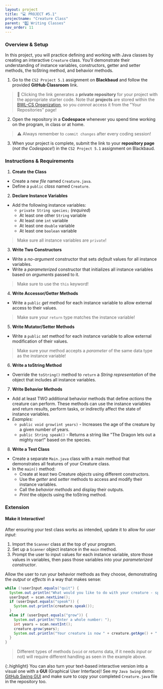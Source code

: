 ```yaml
---
layout: project
title: "💻 PROJECT #5.1"
projectname: "Creature Class"
parent: "5️⃣ Writing Classes"
nav_order: 11
---
```


### Overview & Setup

In this project, you will practice defining and working with Java classes by creating an interactive `Creature` class. You'll demonstrate their understanding of instance variables, constructors, getter and setter methods, the toString method, and behavior methods.

<div class="setup" markdown="block">

1. Go to the `CS2 Project 5.1` assignment on **Blackbaud** and follow the provided **GitHub Classroom** link.
  > 📁 Clicking the link generates a **private repository** for your project with the appropriate starter code. Note that **projects** are stored within the [BWL-CS Organization](https://github.com/BWL-CS), so you _cannot_ access it from the "Your Repositories" page!
2. Open the repository in a **Codespace** whenever you spend time working on the program, in class or at home. 
  > ⚠️ Always remember to `commit changes` after every coding session!
3. When your project is complete, submit the link to your **repository page** (*not the Codespace!*) in the `CS2 Project 5.1` assignment on Blackbaud.

</div>

### Instructions & Requirements

<div class="task" markdown="block">

1. **Create the Class**
  - Create a new _file_ named `Creature.java`.
  - Define a `public` _class_ named `Creature`.
2. **Declare Instance Variables**
  - Add the following instance variables:
    - `private String species;` (_required_)
    - At least one other `String` variable
    - At least one `int` variable 
    - At least one `double` variable
    - At least one `boolean` variable
  > Make sure all instance variables are `private`!
3. **Write Two Constructors**
  - Write a _no-argument_ constructor that sets _default_ values for all instance variables.
  - Write a _parameterized_ constructor that initializes all instance variables based on _arguments_ passed to it.
  > Make sure to use the `this` keyword!
4. **Write Accessor/Getter Methods**
  - Write a `public` _get_ method for each instance variable to allow external access to their values.
  > Make sure your `return` type matches the instance variable!
5. **Write Mutator/Setter Methods**
  - Write a `public` _set_ method for each instance variable to allow external modification of their values.
  > Make sure your method accepts a _parameter_ of the same data type as the instance variable!
6. **Write a toString Method**
  - Override the `toString()` method to `return` a _String representation_ of the object that includes all instance variables.
7. **Write Behavior Methods**
  - Add at least TWO additional behavior methods that define _actions_ the creature can perform. These methods can use the instance variables and return results, perform tasks, or indirectly affect the state of instance variables.
  - _Examples:_
    - `public void grow(int years)` - Increases the age of the creature by a given number of years.
    - `public String speak()` - Returns a string like "The Dragon lets out a mighty roar!" based on the species.
8. **Write a Test Class**
  - Create a separate `Main.java` class with a main method that demonstrates all features of your Creature class.
  - In the `main()` method:
    - Create at least two Creature _objects_ using different constructors.
    - Use the _getter_ and _setter_ methods to access and modify their instance variables.
    - Call the _behavior methods_ and display their outputs.
    - _Print_ the objects using the toString method.

</div> 

### Extension

#### Make it Interactive!
After ensuring your test class works as intended, update it to allow for _user input_:
1. Import the `Scanner` class at the top of your program.
2. Set up a `Scanner` object instance in the `main` method.
3. Prompt the user to input values for each instance variable, store those values in variables, then pass those variables into your _parameterized constructor_.

Allow the user to run your behavior methods as they choose, demonstrating the _output_ or _effects_ in a way that makes sense:
```java
while (!userInput.equals("quit") {
  System.out.println("What would you like to do with your creature - speak or grow?");
  userInput = scan.nextLine();
  if (userInput.equals("speak")) {
    System.out.println(creature.speak());
  }
  else if (userInput.equals("grow")) {
    System.out.println("Enter a whole number: ");
    int years = scan.nextInt();
    creature.grow(years);
    System.out.println("Your creature is now " + creature.getAge() + " years old!");
  }
}
```
> Different types of methods (`void` or _returns_ data, if it needs _input_ or not) will require different handling as seen in the example above.


{:.highlight}
You can also turn your text-based interactive version into a visual one with a **GUI** (Graphical User Interface)! See my `Java Swing` demo: [GitHub Swing GUI](https://github.com/katerinanavab/JavaGUI-Demo) and make sure to copy your completed `Creature.java` file in the repository too. 

